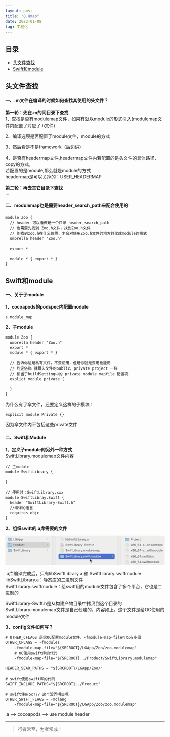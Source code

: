 ```yaml
---
layout: post
title: "8.Hmap"
date: 2022-01-08
tag: 工程化
---
```



## 目录
- [头文件查找](#content1)   
- [Swift和module](#content2)   



<!-- ************************************************ -->
## <a id="content1">头文件查找</a>

#### **一、.m文件在编译的时候如何查找其使用的头文件？**    

**第一轮：先在.m的同目录下查找**   
1、查找是否有modulemap文件，如果有就以module的形式引入(modulemap文件内配置了对应了.h文件)   

2、编译选项是否配置了module文件，module的方式    

3、然后看是不是framework（后边讲）   

4、是否有headermap文件,headermap文件内若配置的是头文件的具体路径，copy的方式，   
若配置的是module,那么就是module的方式         
headermap是可以关掉的：USER_HEADERMAP  

**第二轮：再去其它目录下查找**     
...


  
#### **二、modulemap也是需要header_search_path来配合使用的**    
```
module Zoo {
  // header 可以看做是一个目录 header_search_path
  // 也需要先找到 Zoo.h文件，找到Zoo.h文件
  // 能找到zoo.h在什么位置，才会对使用Zoo.h文件的地方转化成module的模式
  umbrella header "Zoo.h"

  export *

  module * { export * }
}
```


<!-- ************************************************ -->
## <a id="content2">Swift和module</a>


#### **一、关于子module**    

**1、cocoapods的podspec内配置module**          
```
s.module_map
```

**2、子module**         
```
module Zoo {
  umbrella header "Zoo.h"
  export *
  module * { export * }

  // 告诉你这是私有文件，不要使用，但是你就是要用也能用
  // 约定俗称 就跟头文件的public、private project 一样
  // 相当于buildSetting中的 private module mapfile 配置项
  explict module private {

  }
}
```

为什么有了伞文件，还要定义这样的子模块：   
```shell
explicit module Private {}    
```
因为伞文件内不包括这些private文件    


#### **二、Swift和Module**    

**1、定义子module的另外一种方式**       
SwiftLibrary.modulemap文件内容
```
// 主module
module SwiftLibrary {

}

// 使用时：SwiftLibrary.xxx
module SwiftLibray.Swift {
  header "SwiftLibrary-Swift.h"
  //编译的语言
  requires objc
}
```

**2、组织swift的.a库需要的文件**    

<img src="/images/project/32.png">

.a库编译完成后，只有libSwiftLibrary.a 和 SwiftLibrary.swiftmodule    
libSwiftLibrary.a：静态库的二进制文件   
SwiftLibrary.swiftmodule：给swift用的module文件包含了多个平台，它也是二进制的    

SwiftLibrary-Swift.h是从构建产物目录中拷贝到这个目录的   
SwiftLibrary.modulemap文件是自己创建的，内容如上。这个文件是给OC使用的module文件         



**3、config文件如何写？**   

```shell
# OTHER_CFLAGS 是给OC配置module文件，-fmodule-map-file可以有多组  
OTHER_CFLAGS = -fmodules
    -fmodule-map-file="${SRCROOT}/LGApp/Zoo/zoo.modulemap"
    # OC使用swift库的代码
    -fmodule-map-file="${SRCROOT}../Product/SwiftLibrary.modulemap"

HEADER_SEAR_PATHS = "${SRCROOT}/LGApp/Zoo/"

# swift使用swift库的代码
SWIFT_INCLUDE_PATHS="${SRCROOT}../Product"

# swift使用oc??? 这个没弄明白呢
OTHER_SWIFT_FLAGS = -Xclang
    -fmodule-map-file="${SRCROOT}/LGApp/Zoo/zoo.modulemap"
```


.a --> cocoapods --> use module header  


----------
>  行者常至，为者常成！


